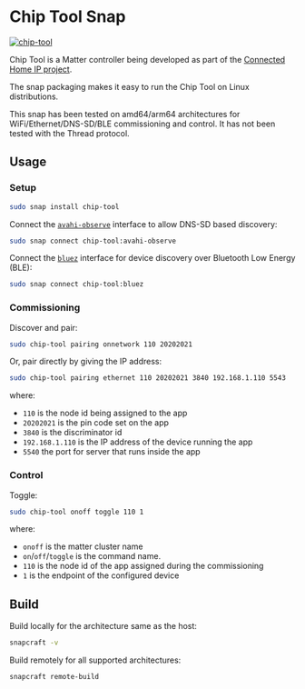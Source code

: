 # Chip Tool Snap
[![chip-tool](https://snapcraft.io/chip-tool/badge.svg)](https://snapcraft.io/chip-tool)

Chip Tool is a Matter controller being developed as part of the [Connected Home IP project](https://github.com/project-chip/connectedhomeip.git).

The snap packaging makes it easy to run the Chip Tool on Linux distributions.

This snap has been tested on amd64/arm64 architectures for WiFi/Ethernet/DNS-SD/BLE commissioning and control. It has not been tested with the Thread protocol.

## Usage

### Setup

```bash
sudo snap install chip-tool
```

Connect the [`avahi-observe`](https://snapcraft.io/docs/avahi-observe-interface) interface to allow DNS-SD based discovery:
```bash
sudo snap connect chip-tool:avahi-observe
```

Connect the [`bluez`](https://snapcraft.io/docs/bluez-interface) interface for device discovery over Bluetooth Low Energy (BLE):
```bash
sudo snap connect chip-tool:bluez
```

### Commissioning
Discover and pair:
```bash
sudo chip-tool pairing onnetwork 110 20202021
```

Or, pair directly by giving the IP address:
```bash
sudo chip-tool pairing ethernet 110 20202021 3840 192.168.1.110 5543
```

where:

-   `110` is the node id being assigned to the app
-   `20202021` is the pin code set on the app
-   `3840` is the discriminator id
-   `192.168.1.110` is the IP address of the device running the app
-   `5540` the port for server that runs inside the app


### Control
Toggle:
```bash
sudo chip-tool onoff toggle 110 1
```

where:

-   `onoff` is the matter cluster name
-   `on`/`off`/`toggle` is the command name.
-   `110` is the node id of the app assigned during the commissioning
-   `1` is the endpoint of the configured device


## Build

Build locally for the architecture same as the host:
```bash
snapcraft -v
```

Build remotely for all supported architectures:
```
snapcraft remote-build
```
